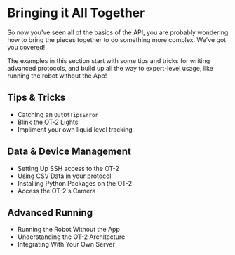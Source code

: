 # Bringing it All Together

So now you've seen all of the basics of the API, you are probably 
wondering how to bring the pieces together to do something more complex. 
We've got you covered!

The examples in this section start with some tips and tricks for writing 
advanced protocols, and build up all the way to expert-level usage, like 
running the robot without the App!

## Tips & Tricks

- Catching an `OutOfTipsError`
- Blink the OT-2 Lights
- Impliment your own liquid level tracking

## Data & Device Management

- Setting Up SSH access to the OT-2
- Using CSV Data in your protocol
- Installing Python Packages on the OT-2
- Access the OT-2's Camera

## Advanced Running

- Running the Robot Without the App
- Understanding the OT-2 Architecture
- Integrating With Your Own Server
  